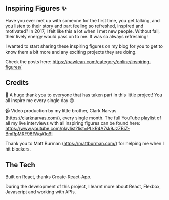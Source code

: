 ## Inspiring Figures ✨

Have you ever met up with someone for the first time, you get talking, and you listen to their story and part feeling so refreshed, inspired and motivated? In 2017, I felt like this a lot when I met new people. Without fail, their lively energy would pass on to me. It was so always refreshing!

I wanted to start sharing these inspiring figures on my blog for you to get to know them a bit more and any exciting projects they are doing.

Check the posts here: https://pawlean.com/category/online/inspiring-figures/

## Credits

💜 A huge thank you to everyone that has taken part in this little project! You all inspire me every single day 😄

📹 Video production by my little brother, Clark Narvas (https://clarknarvas.com/), every single month. The full YouTube playlist of all my live interviews with all inspiring figures can be found here: https://www.youtube.com/playlist?list=PLkR4A7sk9JzZBiZ-BmRpMRF96fWqA1q9I

Thank you to Matt Burman (https://mattburman.com/) for helping me when I hit blockers.

## The Tech

Built on React, thanks Create-React-App.

During the development of this project, I learnt more about React, Flexbox, Javascript and working with APIs.
